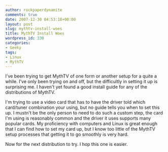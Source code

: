 ```yaml
---
author: rockpaperdynamite
comments: true
date: 2007-12-30 04:53:18+00:00
layout: post
slug: mythtv-install-woes
title: MythTV Install Woes
wordpress_id: 330
categories:
- Geeky
tags:
- Linux
- MythTV
---
```


I've been trying to get MythTV of one form or another setup for a quite a while. I've only been trying on and off, but the difficultly in setting it up is surprising me. I haven't yet found a good install guide for any of the distributions of MythTV.

I'm trying to use a video card that has to have the driver told which card/tuner combination your using, but no guide tells you when to set this up. I mustn't be the only person to need to do such a custom step, the card I'm using is reasonably common and the driver it uses supports many popular cards. My proficiency with computers and Linux is great enough that I can find how to set my card up, but I know too little of the MythTV setup processes that getting it to go smoothly is very hard.

Now for the next distribution to try. I hop this one is easier.
